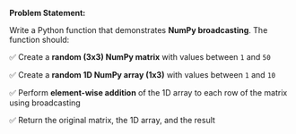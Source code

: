 **Problem Statement:**  

Write a Python function that demonstrates **NumPy broadcasting**. The function should:


✅ Create a **random (3x3) NumPy matrix** with values between `1` and `50`

✅ Create a **random 1D NumPy array (1x3)** with values between `1` and `10`

✅ Perform **element-wise addition** of the 1D array to each row of the matrix using broadcasting

✅ Return the original matrix, the 1D array, and the result
